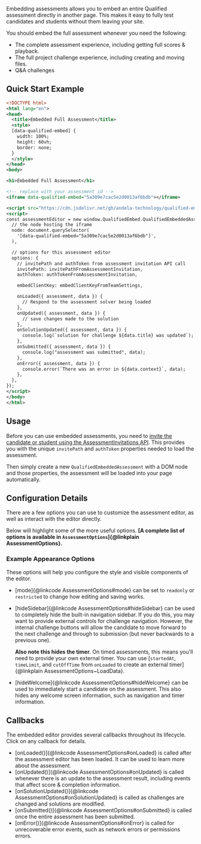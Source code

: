 Embedding assessments allows you to embed an entire Qualified assessment directly in another page. This makes it easy to fully test candidates and students without them leaving your site.

You should embed the full assessment whenever you need the following:

- The complete assessment experience, including getting full scores & playback.
- The full project challenge experience, including creating and moving files.
- Q&A challenges

## Quick Start Example

```xml
<!DOCTYPE html>
<html lang="en">
<head>
  <title>Embedded Full Assessment</title>
  <style>
  [data-qualified-embed] {
    width: 100%;
    height: 60vh;
    border: none;
  }
  </style>
</head>
<body>

<h1>Embedded Full Assessment</h1>

<!-- replace with your assessment id -->
<iframe data-qualified-embed="5a309e7cac5e2d0013af6bdb"></iframe>

<script src="https://cdn.jsdelivr.net/gh/andela-technology/qualified-embed@v1.0.1/dist/embed.min.js"></script>
<script>
const assessmentEditor = new window.QualifiedEmbed.QualifiedEmbeddedAssessment({
  // the node hosting the iframe
  node: document.querySelector(
    '[data-qualified-embed="5a309e7cac5e2d0013af6bdb"]',
  ),

  // options for this assessment editor
  options: {
    // invitePath and authToken from assessment invitation API call
    invitePath: invitePathFromAssessmentInvitation,
    authToken: authTokenFromAssessmentInvitation,

    embedClientKey: embedClientKeyFromTeamSettings,

    onLoaded({ assessment, data }) {
      // Respond to the assessment solver being loaded
    },
    onUpdated({ assessment, data }) {
      // save changes made to the solution
    },
    onSolutionUpdated({ assessment, data }) {
      console.log(`solution for challenge ${data.title} was updated`);
    },
    onSubmitted({ assessment, data }) {
      console.log("assessment was submitted", data);
    },
    onError({ assessment, data }) {
      console.error(`There was an error in ${data.context}`, data);
    },
  },
});
</script>
</body>
</html>
```

## Usage

Before you can use embedded assessments, you need to [invite the candidate or student using the AssessmentInvitations API](https://docs.qualified.io/integrations/custom-integrations/api/#assessment-invitations). This provides you with the unique `invitePath` and `authToken` properties needed to load the assessment.

Then simply create a new `QualifiedEmbeddedAssessment` with a DOM node and those properties, the assessment will be loaded into your page automatically.

## Configuration Details

There are a few options you can use to customize the assessment editor, as well as interact with the editor directly.

Below will highlight some of the more useful options. **[A complete list of options is available in `AssessmentOptions`]{@linkplain AssessmentOptions}.**

### Example Appearance Options

These options will help you configure the style and visible components of the editor.

- [mode]{@linkcode AssessmentOptions#mode} can be set to `readonly` or `restricted` to change how editing and saving works.

- [hideSidebar]{@linkcode AssessmentOptions#hideSidebar} can be used to completely hide the built-in navigation sidebar. If you do this, you may want to provide external controls for challenge navigation. However, the internal challenge buttons will allow the candidate to move forward to the next challenge and through to submission (but never backwards to a previous one).

  **Also note this hides the timer.** On timed assessments, this means you'll need to provide your own external timer. You can use [`startedAt`, `timeLimit`, and `cutOffTime` from `onLoaded` to create an external timer]{@linkplain AssessmentOptions~LoadData}.

- [hideWelcome]{@linkcode AssessmentOptions#hideWelcome} can be used to immediately start a candidate on the assessment. This also hides any welcome screen information, such as navigation and timer information.

## Callbacks

The embedded editor provides several callbacks throughout its lifecycle. Click on any callback for details.

- [onLoaded()]{@linkcode AssessmentOptions#onLoaded} is called after the assessment editor has been loaded. It can be used to learn more about the assessment.
- [onUpdated()]{@linkcode AssessmentOptions#onUpdated} is called whenever there is an update to the assessment result, including events that affect score & completion information.
- [onSolutionUpdated()]{@linkcode AssessmentOptions#onSolutionUpdated} is called as challenges are changed and solutions are modified.
- [onSubmitted()]{@linkcode AssessmentOptions#onSubmitted} is called once the entire assessment has been submitted.
- [onError()]{@linkcode AssessmentOptions#onError} is called for unrecoverable error events, such as network errors or permissions errors.
